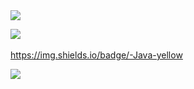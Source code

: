 <img src="https://capsule-render.vercel.app/api?type=slice&color=auto&height=200&section=header&text=jmjnssss&fontSize=90" />






<img src="https://img.shields.io/badge/Java-3766AB?style=flat-square&logo=Java&logoColor=white"/></a>&nbsp;

https://img.shields.io/badge/-Java-yellow






<img src="https://capsule-render.vercel.app/api?type=slice&color=auto&height=200&section=footer&fontSize=90" />


































<!--
**jmjnssss/jmjnssss** is a ✨ _special_ ✨ repository because its `README.md` (this file) appears on your GitHub profile.

Here are some ideas to get you started:

- 🔭 I’m currently working on ...
- 🌱 I’m currently learning ...
- 👯 I’m looking to collaborate on ...
- 🤔 I’m looking for help with ...
- 💬 Ask me about ...
- 📫 How to reach me: ...
- 😄 Pronouns: ...
- ⚡ Fun fact: ...
-->
